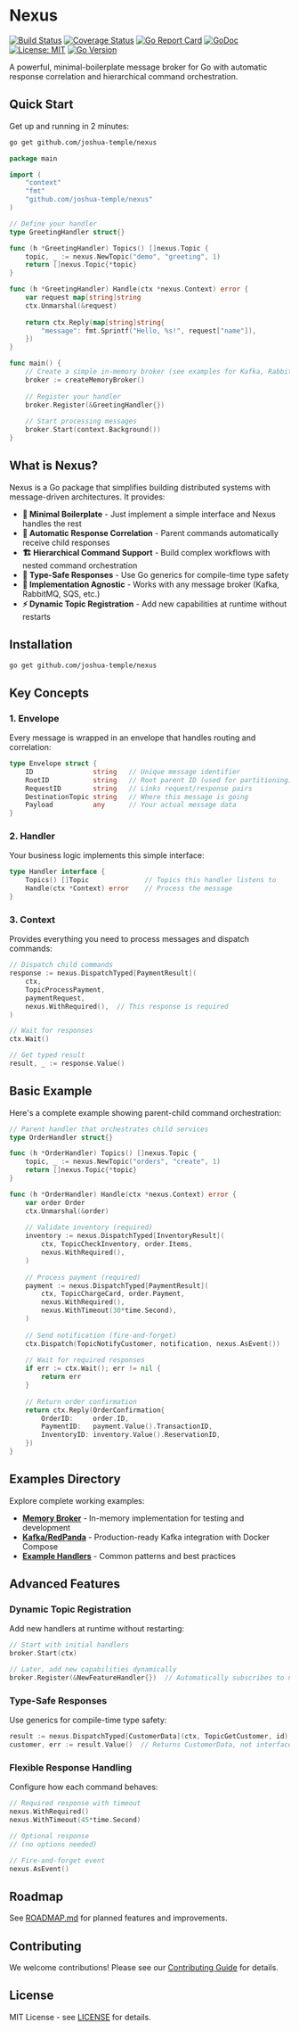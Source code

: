 # Nexus

[![Build Status](https://github.com/joshua-temple/nexus/workflows/CI/badge.svg)](https://github.com/joshua-temple/nexus/actions)
[![Coverage Status](https://coveralls.io/repos/github/joshua-temple/nexus/badge.svg?branch=main)](https://coveralls.io/github/joshua-temple/nexus?branch=main)
[![Go Report Card](https://goreportcard.com/badge/github.com/joshua-temple/nexus)](https://goreportcard.com/report/github.com/joshua-temple/nexus)
[![GoDoc](https://pkg.go.dev/badge/github.com/joshua-temple/nexus)](https://pkg.go.dev/github.com/joshua-temple/nexus)
[![License: MIT](https://img.shields.io/badge/License-MIT-yellow.svg)](https://opensource.org/licenses/MIT)
[![Go Version](https://img.shields.io/github/go-mod/go-version/joshua-temple/nexus)](https://github.com/joshua-temple/nexus/blob/main/go.mod)

A powerful, minimal-boilerplate message broker for Go with automatic response correlation and hierarchical command orchestration.

## Quick Start

Get up and running in 2 minutes:

```bash
go get github.com/joshua-temple/nexus
```

```go
package main

import (
    "context"
    "fmt"
    "github.com/joshua-temple/nexus"
)

// Define your handler
type GreetingHandler struct{}

func (h *GreetingHandler) Topics() []nexus.Topic {
    topic, _ := nexus.NewTopic("demo", "greeting", 1)
    return []nexus.Topic{*topic}
}

func (h *GreetingHandler) Handle(ctx *nexus.Context) error {
    var request map[string]string
    ctx.Unmarshal(&request)
    
    return ctx.Reply(map[string]string{
        "message": fmt.Sprintf("Hello, %s!", request["name"]),
    })
}

func main() {
    // Create a simple in-memory broker (see examples for Kafka, RabbitMQ, etc.)
    broker := createMemoryBroker()
    
    // Register your handler
    broker.Register(&GreetingHandler{})
    
    // Start processing messages
    broker.Start(context.Background())
}
```

## What is Nexus?

Nexus is a Go package that simplifies building distributed systems with message-driven architectures. It provides:

- **🚀 Minimal Boilerplate** - Just implement a simple interface and Nexus handles the rest
- **🔄 Automatic Response Correlation** - Parent commands automatically receive child responses
- **🏗️ Hierarchical Command Support** - Build complex workflows with nested command orchestration
- **🎯 Type-Safe Responses** - Use Go generics for compile-time type safety
- **🔌 Implementation Agnostic** - Works with any message broker (Kafka, RabbitMQ, SQS, etc.)
- **⚡ Dynamic Topic Registration** - Add new capabilities at runtime without restarts

## Installation

```bash
go get github.com/joshua-temple/nexus
```

## Key Concepts

### 1. **Envelope**
Every message is wrapped in an envelope that handles routing and correlation:
```go
type Envelope struct {
    ID               string   // Unique message identifier
    RootID           string   // Root parent ID (used for partitioning)
    RequestID        string   // Links request/response pairs
    DestinationTopic string   // Where this message is going
    Payload          any      // Your actual message data
}
```

### 2. **Handler**
Your business logic implements this simple interface:
```go
type Handler interface {
    Topics() []Topic              // Topics this handler listens to
    Handle(ctx *Context) error    // Process the message
}
```

### 3. **Context**
Provides everything you need to process messages and dispatch commands:
```go
// Dispatch child commands
response := nexus.DispatchTyped[PaymentResult](
    ctx, 
    TopicProcessPayment, 
    paymentRequest,
    nexus.WithRequired(),  // This response is required
)

// Wait for responses
ctx.Wait()

// Get typed result
result, _ := response.Value()
```

## Basic Example

Here's a complete example showing parent-child command orchestration:

```go
// Parent handler that orchestrates child services
type OrderHandler struct{}

func (h *OrderHandler) Topics() []nexus.Topic {
    topic, _ := nexus.NewTopic("orders", "create", 1)
    return []nexus.Topic{*topic}
}

func (h *OrderHandler) Handle(ctx *nexus.Context) error {
    var order Order
    ctx.Unmarshal(&order)
    
    // Validate inventory (required)
    inventory := nexus.DispatchTyped[InventoryResult](
        ctx, TopicCheckInventory, order.Items,
        nexus.WithRequired(),
    )
    
    // Process payment (required)
    payment := nexus.DispatchTyped[PaymentResult](
        ctx, TopicChargeCard, order.Payment,
        nexus.WithRequired(),
        nexus.WithTimeout(30*time.Second),
    )
    
    // Send notification (fire-and-forget)
    ctx.Dispatch(TopicNotifyCustomer, notification, nexus.AsEvent())
    
    // Wait for required responses
    if err := ctx.Wait(); err != nil {
        return err
    }
    
    // Return order confirmation
    return ctx.Reply(OrderConfirmation{
        OrderID:     order.ID,
        PaymentID:   payment.Value().TransactionID,
        InventoryID: inventory.Value().ReservationID,
    })
}
```

## Examples Directory

Explore complete working examples:

- **[Memory Broker](examples/memory/)** - In-memory implementation for testing and development
- **[Kafka/RedPanda](examples/kafka/)** - Production-ready Kafka integration with Docker Compose
- **[Example Handlers](examples/example_handler.go)** - Common patterns and best practices

## Advanced Features

### Dynamic Topic Registration
Add new handlers at runtime without restarting:
```go
// Start with initial handlers
broker.Start(ctx)

// Later, add new capabilities dynamically
broker.Register(&NewFeatureHandler{})  // Automatically subscribes to new topics
```

### Type-Safe Responses
Use generics for compile-time type safety:
```go
result := nexus.DispatchTyped[CustomerData](ctx, TopicGetCustomer, id)
customer, err := result.Value()  // Returns CustomerData, not interface{}
```

### Flexible Response Handling
Configure how each command behaves:
```go
// Required response with timeout
nexus.WithRequired()
nexus.WithTimeout(45*time.Second)

// Optional response
// (no options needed)

// Fire-and-forget event
nexus.AsEvent()
```

## Roadmap

See [ROADMAP.md](ROADMAP.md) for planned features and improvements.

## Contributing

We welcome contributions! Please see our [Contributing Guide](CONTRIBUTING.md) for details.

## License

MIT License - see [LICENSE](LICENSE) for details.
